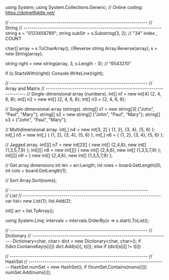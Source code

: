 using System;
using System.Collections.Generic;
// Online coding: https://dotnetfiddle.net/

// --------------------------------------------------------------------
// String
// --------------------------------------------------------------------
string s = "0123456789";
string subStr = s.Substring(3, 2);   // "34" index , COUNT

char[] array = s.ToCharArray();     //Reverse string
Array.Reverse(array);
s = new String(array);

string right = new string(array, 3, s.Length - 3);  // "6543210"

if (s.StartsWith(right))
    Console.WriteLine(right);


// --------------------------------------------------------------------
// Array and Matrix
// --------------------------------------------------------------------
// Single-dimensional array (numbers).
int[] n1 = new int[4] {2, 4, 6, 8};
int[] n2 = new int[] {2, 4, 6, 8};
int[] n3 = {2, 4, 6, 8};

// Single-dimensional array (strings).
string[] s1 = new string[3] {"John", "Paul", "Mary"};
string[] s2 = new string[] {"John", "Paul", "Mary"};
string[] s3 = {"John", "Paul", "Mary"};

// Multidimensional array.
int[,] n4 = new int[3, 2] { {1, 2}, {3, 4}, {5, 6} };
int[,] n5 = new int[,] { {1, 2}, {3, 4}, {5, 6} };
int[,] n6 = { {1, 2}, {3, 4}, {5, 6} };

// Jagged array.
int[][] n7 = new int[2][] { new int[] {2,4,6}, new int[] {1,3,5,7,9} };
int[][] n8 = new int[][] { new int[] {2,4,6}, new int[] {1,3,5,7,9} };
int[][] n9 = { new int[] {2,4,6}, new int[] {1,3,5,7,9} };

// Get array dimensions
int len = arr.Length;
int rows = board.GetLength(0);
int cols = board.GetLength(1);

// Sort
Array.Sort(nums);
            
// --------------------------------------------------------------------        
// List 
// --------------------------------------------------------------------
var list= new List<int>{1};
list.Add(2);

int[] arr = list.ToArray();

using System.Linq;
intervals = intervals.OrderBy(x => x.start).ToList();

// --------------------------------------------------------------------
// Dictionary
// --------------------------------------------------------------------
Dictionary<char, char> dict = new Dictionary<char, char>();
if (!dict.ContainsKey(s[i]))
    dict.Add(s[i], t[i]);
else
    if (dict[s[i]] != t[i])

// --------------------------------------------------------------------
// HashSet
// --------------------------------------------------------------------
HashSet<int> numSet = new HashSet<int>();
if (!numSet.Contains(nums[i]))
    numSet.Add(nums[i]);    

